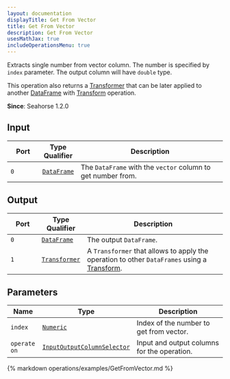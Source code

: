 ```yaml
---
layout: documentation
displayTitle: Get From Vector
title: Get From Vector
description: Get From Vector
usesMathJax: true
includeOperationsMenu: true
---
```


Extracts single number from vector column.
The number is specified by `index` parameter.
The output column will have `double` type.

This operation also returns a [Transformer](../classes/transformer.html) that can be later applied
to another [DataFrame](../classes/dataframe.html) with [Transform](transform.html) operation.

**Since**: Seahorse 1.2.0

## Input

<table>
<thead>
<tr>
<th style="width:15%">Port</th>
<th style="width:15%">Type Qualifier</th>
<th style="width:70%">Description</th>
</tr>
</thead>
<tbody>
<tr>
<td><code>0</code></td>
<td><code><a href="../classes/dataframe.html">DataFrame</a></code></td>
<td>The <code>DataFrame</code> with the <code>vector</code> column to get number from.</td>
</tr>
</tbody>
</table>

## Output

<table>
<thead>
<tr>
<th style="width:15%">Port</th>
<th style="width:15%">Type Qualifier</th>
<th style="width:70%">Description</th>
</tr>
</thead>
<tbody>
<tr>
<td><code>0</code></td>
<td><code><a href="../classes/dataframe.html">DataFrame</a></code></td>
<td>The output <code>DataFrame</code>.</td>
</tr>
<tr>
<td><code>1</code></td><td>
<code><a href="../classes/transformer.html">Transformer</a></code></td>
<td>A <code>Transformer</code> that allows to apply the operation to other <code>DataFrames</code>
using a <a href="transform.html">Transform</a>.</td>
</tr>
</tbody>
</table>

## Parameters

<table class="table">
<thead>
<tr>
<th style="width:15%">Name</th>
<th style="width:15%">Type</th>
<th style="width:70%">Description</th>
</tr>
</thead>
<tbody>
<tr>
<td><code>index</code></td>
<td><code><a href="../parameter_types.html#numeric">Numeric</a></code></td>
<td>Index of the number to get from vector.</td>
</tr>

<tr>
<td><code>operate on</code></td>
<td><code><a href="../parameter_types.html#input-output-column-selector">InputOutputColumnSelector</a></code></td>
<td>Input and output columns for the operation.</td>
</tr>
</tbody>
</table>

{% markdown operations/examples/GetFromVector.md %}
